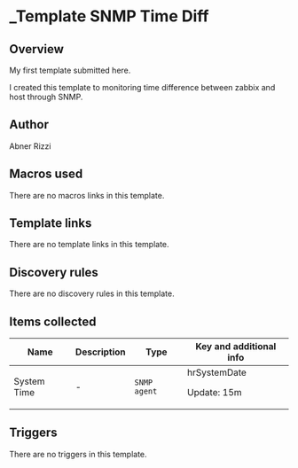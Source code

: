 # _Template SNMP Time Diff

## Overview

My first template submitted here.


 


I created this template to monitoring time difference between zabbix and host through SNMP.


 


 



## Author

Abner Rizzi

## Macros used

There are no macros links in this template.

## Template links

There are no template links in this template.

## Discovery rules

There are no discovery rules in this template.

## Items collected

|Name|Description|Type|Key and additional info|
|----|-----------|----|----|
|System Time|<p>-</p>|`SNMP agent`|hrSystemDate<p>Update: 15m</p>|
## Triggers

There are no triggers in this template.

